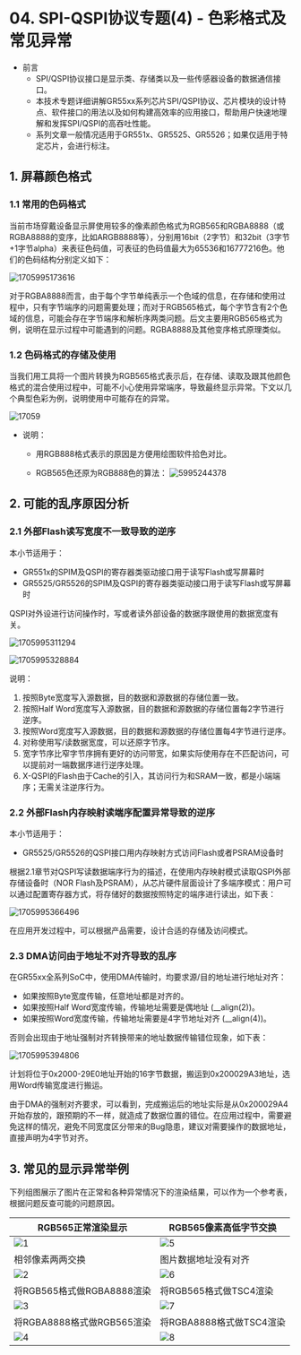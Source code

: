 # 04. SPI-QSPI协议专题(4) - 色彩格式及常见异常



- 前言
  - SPI/QSPI协议接口是显示类、存储类以及一些传感器设备的数据通信接口。
  - 本技术专题详细讲解GR55xx系列芯片SPI/QSPI协议、芯片模块的设计特点、软件接口的用法以及如何构建高效率的应用接口，帮助用户快速地理解和发挥SPI/QSPI的高吞吐性能。
  - 系列文章一般情况适用于GR551x、GR5525、GR5526；如果仅适用于特定芯片，会进行标注。

 

## 1. 屏幕颜色格式

### 1.1 常用的色码格式

当前市场穿戴设备显示屏使用较多的像素颜色格式为RGB565和RGBA8888（或RGBA8888的变序，比如ARGB8888等），分别用16bit（2字节）和32bit（3字节+1字节alpha）来表征色码值，可表征的色码值最大为65536和16777216色。他们的色码结构分别定义如下：

 ![1705995173616](../../../../_images/1705995173616.png) 

对于RGBA8888而言，由于每个字节单纯表示一个色域的信息，在存储和使用过程中，只有字节端序的问题需要处理；而对于RGB565格式，每个字节含有2个色域的信息，可能会存在字节端序和解析序两类问题。后文主要用RGB565格式为例，说明在显示过程中可能遇到的问题。RGBA8888及其他变序格式原理类似。

 

### 1.2 色码格式的存储及使用

 

当我们用工具将一个图片转换为RGB565格式表示后，在存储、读取及跟其他颜色格式的混合使用过程中，可能不小心使用异常端序，导致最终显示异常。下文以几个典型色彩为例，说明使用中可能存在的异常。

 ![17059](../../../../_images/1705995220235.png)

- 说明： 

  - 用RGB888格式表示的原因是方便用绘图软件拾色对比。

  - RGB565色还原为RGB888色的算法：
   ![5995244378](../../../../_images/1705995244378.png)


 

 

## 2. 可能的乱序原因分析 

### 2.1 外部Flash读写宽度不一致导致的逆序

本小节适用于：

- GR551x的SPIM及QSPI的寄存器类驱动接口用于读写Flash或写屏幕时
- GR5525/GR5526的SPIM及QSPI的寄存器类驱动接口用于读写Flash或写屏幕时

 

QSPI对外设进行访问操作时，写或者读外部设备的数据序跟使用的数据宽度有关。

 ![1705995311294](../../../../_images/1705995311294.png)

![1705995328884](../../../../_images/1705995328884.png)

说明：

1. 按照Byte宽度写入源数据，目的数据和源数据的存储位置一致。
2. 按照Half Word宽度写入源数据，目的数据和源数据的存储位置每2字节进行逆序。
3. 按照Word宽度写入源数据，目的数据和源数据的存储位置每4字节进行逆序。 
4. 对称使用写/读数据宽度，可以还原字节序。
5. 宽字节序比窄字节序拥有更好的访问带宽，如果实际使用存在不匹配访问，可以提前对一端数据序进行逆序处理。
6. X-QSPI的Flash由于Cache的引入，其访问行为和SRAM一致，都是小端端序；无需关注逆序行为。

 

 ### 2.2 外部Flash内存映射读端序配置异常导致的逆序

本小节适用于：

- GR5525/GR5526的QSPI接口用内存映射方式访问Flash或者PSRAM设备时

根据2.1章节对QSPI写读数据端序行为的描述，在使用内存映射模式读取QSPI外部存储设备时（NOR Flash及PSRAM），从芯片硬件层面设计了多端序模式：用户可以通过配置寄存器方式，将存储好的数据按照特定的端序进行读出，如下表：

 ![1705995366496](../../../../_images/1705995366496.png)



在应用开发过程中，可以根据产品需要，设计合适的存储及访问模式。

  

### 2.3 DMA访问由于地址不对齐导致的乱序

在GR55xx全系列SoC中，使用DMA传输时，均要求源/目的地址进行地址对齐：

- 如果按照Byte宽度传输，任意地址都是对齐的。
- 如果按照Half Word宽度传输，传输地址需要是偶地址 (__align(2))。
- 如果按照Word宽度传输，传输地址需要是4字节地址对齐 (__align(4))。

 否则会出现由于地址强制对齐转换带来的地址数据传输错位现象，如下表：

 ![1705995394806](../../../../_images/1705995394806.png)



计划将位于0x2000-29E0地址开始的16字节数据，搬运到0x200029A3地址，选用Word传输宽度进行搬运。

由于DMA的强制对齐要求，可以看到，完成搬运后的地址实际是从0x200029A4开始存放的，跟预期的不一样，就造成了数据位置的错位。在应用过程中，需要避免这样的情况，避免不同宽度区分带来的Bug隐患，建议对需要操作的数据地址，直接声明为4字节对齐。

 

## 3. 常见的显示异常举例 

下列组图展示了图片在正常和各种异常情况下的渲染结果，可以作为一个参考表，根据问题反查可能的问题原因。 

| RGB565正常渲染显示                          | RGB565像素高低字节交换                      |
| ------------------------------------------- | ------------------------------------------- |
| ![1](../../../../_images/clip_image013.png) | ![5](../../../../_images/clip_image014.png) |
| 相邻像素两两交换                            | 图片数据地址没有对齐                        |
| ![2](../../../../_images/clip_image015.png) | ![6](../../../../_images/clip_image016.png) |
| 将RGB565格式做RGBA8888渲染                  | 将RGB565格式做TSC4渲染                      |
| ![3](../../../../_images/clip_image017.png) | ![7](../../../../_images/clip_image018.png) |
| 将RGBA8888格式做RGB565渲染                  | 将RGBA8888格式做TSC4渲染                    |
| ![4](../../../../_images/clip_image019.png) | ![8](../../../../_images/clip_image020.png) |